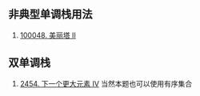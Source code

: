 ## 非典型单调栈用法
1. [100048. 美丽塔 II](https://leetcode.cn/problems/beautiful-towers-ii/description/)
## 双单调栈
1. [2454. 下一个更大元素 IV](https://leetcode.cn/problems/next-greater-element-iv/description/)
当然本题也可以使用有序集合